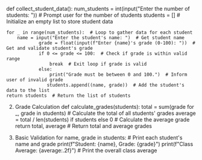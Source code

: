def collect_student_data():
    num_students = int(input("Enter the number of students: "))  # Prompt user for the number of students
    students = []  # Initialize an empty list to store student data
    
    for _ in range(num_students):  # Loop to gather data for each student
        name = input("Enter the student's name: ")  # Get student name
                grade = float(input(f"Enter {name}'s grade (0-100): "))  # Get and validate student's grade
                if 0 <= grade <= 100:  # Check if grade is within valid range
                    break  # Exit loop if grade is valid
                else:
                    print("Grade must be between 0 and 100.")  # Inform user of invalid grade
                   students.append((name, grade))  # Add the student's data to the list
    return students  # Return the list of students

2. Grade Calculation
def calculate_grades(students):
    total = sum(grade for _, grade in students)  # Calculate the total of all students' grades
    average = total / len(students) if students else 0     # Calculate the average grade
    return total, average  # Return total and average grades
   
4. Basic Validation
for name, grade in students: # Print each student's name and grade
    print(f"Student: {name}, Grade: {grade}")
print(f"Class Average: {average:.2f}") # Print the overall class average
